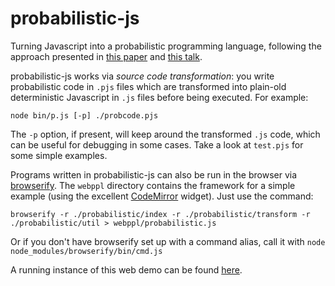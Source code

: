 probabilistic-js
================

Turning Javascript into a probabilistic programming language, following the approach presented in [this paper](http://www.stanford.edu/~ngoodman/papers/WSG-AIStats11.pdf) and [this talk](http://videolectures.net/aistats2011_wingate_lightweight/).

probabilistic-js works via _source code transformation_: you write probabilistic code in `.pjs` files which are transformed into plain-old deterministic Javascript in `.js` files before being executed. For example:

	node bin/p.js [-p] ./probcode.pjs

The `-p` option, if present, will keep around the transformed `.js` code, which can be useful for debugging in some cases. Take a look at `test.pjs` for some simple examples.

Programs written in probabilistic-js can also be run in the browser via [browserify](https://github.com/substack/node-browserify). The `webppl` directory contains the framework for a simple example (using the excellent [CodeMirror](http://codemirror.net/) widget). Just use the command:

	browserify -r ./probabilistic/index -r ./probabilistic/transform -r ./probabilistic/util > webppl/probabilistic.js

Or if you don't have browserify set up with a command alias, call it with `node node_modules/browserify/bin/cmd.js`

A running instance of this web demo can be found [here](http://graphics.stanford.edu/~dritchie/webppl).
